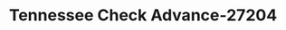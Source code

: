 ---
f_zip-code: 38028
f_state-code: TN
title: Tennessee Check Advance-27204
f_phone: 901-465-1200
f_city-only: Eads
f_address: 17395 Highway 64 Eads
f_location-unique-id: '27204'
slug: tennessee-check-advance-27204
updated-on: '2024-05-30T13:46:58.046Z'
created-on: '2024-05-30T13:36:59.803Z'
published-on: '2024-05-30T13:54:32.469Z'
f_city-state: cms/city/eads-tn.md
f_company: cms/company/tennessee-check-advance.md
f_state: cms/state/tennessee.md
layout: '[payday-loan].html'
tags: payday-loan
---